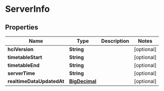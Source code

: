 # ServerInfo

## Properties
Name | Type | Description | Notes
------------ | ------------- | ------------- | -------------
**hciVersion** | **String** |  |  [optional]
**timetableStart** | **String** |  |  [optional]
**timetableEnd** | **String** |  |  [optional]
**serverTime** | **String** |  |  [optional]
**realtimeDataUpdatedAt** | [**BigDecimal**](BigDecimal.md) |  |  [optional]
